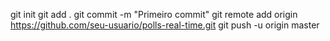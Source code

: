 git init
git add .
git commit -m "Primeiro commit"
git remote add origin https://github.com/seu-usuario/polls-real-time.git
git push -u origin master

